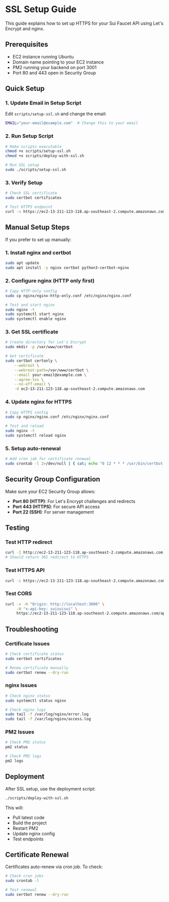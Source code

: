 # SSL Setup Guide

This guide explains how to set up HTTPS for your Sui Faucet API using Let's Encrypt and nginx.

## Prerequisites

- EC2 instance running Ubuntu
- Domain name pointing to your EC2 instance
- PM2 running your backend on port 3001
- Port 80 and 443 open in Security Group

## Quick Setup

### 1. Update Email in Setup Script

Edit `scripts/setup-ssl.sh` and change the email:
```bash
EMAIL="your-email@example.com"  # Change this to your email
```

### 2. Run Setup Script

```bash
# Make scripts executable
chmod +x scripts/setup-ssl.sh
chmod +x scripts/deploy-with-ssl.sh

# Run SSL setup
sudo ./scripts/setup-ssl.sh
```

### 3. Verify Setup

```bash
# Check SSL certificate
sudo certbot certificates

# Test HTTPS endpoint
curl -s https://ec2-13-211-123-118.ap-southeast-2.compute.amazonaws.com/api/v1/health
```

## Manual Setup Steps

If you prefer to set up manually:

### 1. Install nginx and certbot

```bash
sudo apt update
sudo apt install -y nginx certbot python3-certbot-nginx
```

### 2. Configure nginx (HTTP only first)

```bash
# Copy HTTP-only config
sudo cp nginx/nginx-http-only.conf /etc/nginx/nginx.conf

# Test and start nginx
sudo nginx -t
sudo systemctl start nginx
sudo systemctl enable nginx
```

### 3. Get SSL certificate

```bash
# Create directory for Let's Encrypt
sudo mkdir -p /var/www/certbot

# Get certificate
sudo certbot certonly \
    --webroot \
    --webroot-path=/var/www/certbot \
    --email your-email@example.com \
    --agree-tos \
    --no-eff-email \
    -d ec2-13-211-123-118.ap-southeast-2.compute.amazonaws.com
```

### 4. Update nginx for HTTPS

```bash
# Copy HTTPS config
sudo cp nginx/nginx.conf /etc/nginx/nginx.conf

# Test and reload
sudo nginx -t
sudo systemctl reload nginx
```

### 5. Setup auto-renewal

```bash
# Add cron job for certificate renewal
sudo crontab -l 2>/dev/null | { cat; echo "0 12 * * * /usr/bin/certbot renew --quiet && /usr/bin/systemctl reload nginx"; } | sudo crontab -
```

## Security Group Configuration

Make sure your EC2 Security Group allows:

- **Port 80 (HTTP)**: For Let's Encrypt challenges and redirects
- **Port 443 (HTTPS)**: For secure API access
- **Port 22 (SSH)**: For server management

## Testing

### Test HTTP redirect
```bash
curl -I http://ec2-13-211-123-118.ap-southeast-2.compute.amazonaws.com
# Should return 301 redirect to HTTPS
```

### Test HTTPS API
```bash
curl -s https://ec2-13-211-123-118.ap-southeast-2.compute.amazonaws.com/api/v1/health
```

### Test CORS
```bash
curl -v -H "Origin: http://localhost:3000" \
     -H "x-api-key: suisuisui" \
     https://ec2-13-211-123-118.ap-southeast-2.compute.amazonaws.com/api/v1/faucet/status
```

## Troubleshooting

### Certificate Issues
```bash
# Check certificate status
sudo certbot certificates

# Renew certificate manually
sudo certbot renew --dry-run
```

### nginx Issues
```bash
# Check nginx status
sudo systemctl status nginx

# Check nginx logs
sudo tail -f /var/log/nginx/error.log
sudo tail -f /var/log/nginx/access.log
```

### PM2 Issues
```bash
# Check PM2 status
pm2 status

# Check PM2 logs
pm2 logs
```

## Deployment

After SSL setup, use the deployment script:

```bash
./scripts/deploy-with-ssl.sh
```

This will:
- Pull latest code
- Build the project
- Restart PM2
- Update nginx config
- Test endpoints

## Certificate Renewal

Certificates auto-renew via cron job. To check:

```bash
# Check cron jobs
sudo crontab -l

# Test renewal
sudo certbot renew --dry-run
```
